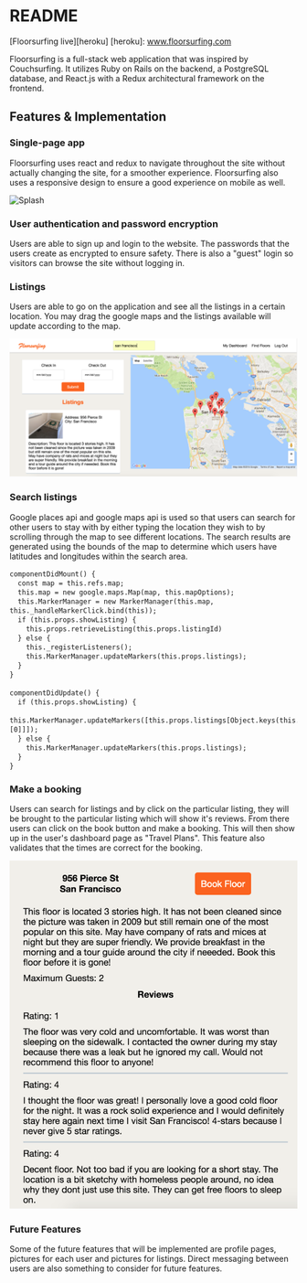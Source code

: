 # README

[Floorsurfing live][heroku]
[heroku]: www.floorsurfing.com

Floorsurfing is a full-stack web application that was inspired by Couchsurfing.  It utilizes Ruby on Rails on the backend, a PostgreSQL database, and React.js with a Redux architectural framework on the frontend.

## Features & Implementation

### Single-page app

Floorsurfing uses react and redux to navigate throughout the site without actually changing the site, for a smoother experience. Floorsurfing also uses a responsive design to ensure a good experience on mobile as well.

![Splash](./app/assets/images/Splash.png)

### User authentication and password encryption

Users are able to sign up and login to the website.  The passwords that the users create as encrypted to ensure safety.  There is also a "guest" login so visitors can browse the site without logging in.

### Listings

Users are able to go on the application and see all the listings in a certain location.  You may drag the google maps and the listings available will update according to the map.  

![Listings](./app/assets/images/Listings.png)

### Search listings

Google places api and google maps api is used so that users can search for other users to stay with by either typing the location they wish to by scrolling through the map to see different locations. The search results are generated using the bounds of the map to determine which users have latitudes and longitudes within the search area.

```
componentDidMount() {
  const map = this.refs.map;
  this.map = new google.maps.Map(map, this.mapOptions);
  this.MarkerManager = new MarkerManager(this.map, this._handleMarkerClick.bind(this));
  if (this.props.showListing) {
    this.props.retrieveListing(this.props.listingId)
  } else {
    this._registerListeners();
    this.MarkerManager.updateMarkers(this.props.listings);
  }
}

componentDidUpdate() {
  if (this.props.showListing) {
    this.MarkerManager.updateMarkers([this.props.listings[Object.keys(this.props.listings)[0]]]);
  } else {
    this.MarkerManager.updateMarkers(this.props.listings);
  }
}
```

### Make a booking

Users can search for listings and by click on the particular listing, they will be brought to the particular listing which will show it's reviews.  From there users can click on the book button and make a booking.  This will then show up in the user's dashboard page as "Travel Plans".  This feature also validates that the times are correct for the booking.

![Booking](./app/assets/images/Booking.png)

### Future Features

Some of the future features that will be implemented are profile pages, pictures for each user and pictures for listings.  Direct messaging between users are also something to consider for future features.
